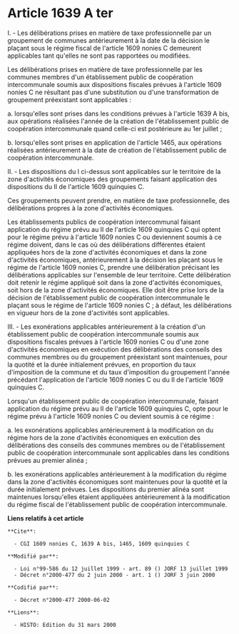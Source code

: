 # Article 1639 A ter

I. - Les délibérations prises en matière de taxe professionnelle par un groupement de communes antérieurement à la date de la
décision le plaçant sous le régime fiscal de l'article 1609 nonies C demeurent applicables tant qu'elles ne sont pas
rapportées ou modifiées.

Les délibérations prises en matière de taxe professionnelle par les communes membres d'un établissement public de coopération
intercommunale soumis aux dispositions fiscales prévues à l'article 1609 nonies C ne résultant pas d'une substitution ou
d'une transformation de groupement préexistant sont applicables :

a. lorsqu'elles sont prises dans les conditions prévues à l'article 1639 A bis, aux opérations réalisées l'année de la
création de l'établissement public de coopération intercommunale quand celle-ci est postérieure au 1er juillet ;

b. lorsqu'elles sont prises en application de l'article 1465, aux opérations réalisées antérieurement à la date de création
de l'établissement public de coopération intercommunale.

II. - Les dispositions du I ci-dessus sont applicables sur le territoire de la zone d'activités économiques des groupements
faisant application des dispositions du II de l'article 1609 quinquies C.

Ces groupements peuvent prendre, en matière de taxe professionnelle, des délibérations propres à la zone d'activités
économiques.

Les établissements publics de coopération intercommunal faisant application du régime prévu au II de l'article 1609 quinquies
C qui optent pour le régime prévu à l'article 1609 nonies C ou deviennent soumis à ce régime doivent, dans le cas où des
délibérations différentes étaient appliquées hors de la zone d'activités économiques et dans la zone d'activités économiques,
antérieurement à la décision les plaçant sous le régime de l'article 1609 nonies C, prendre une délibération précisant les
délibérations applicables sur l'ensemble de leur territoire. Cette délibération doit retenir le régime appliqué soit dans la
zone d'activités économiques, soit hors de la zone d'activités économiques. Elle doit être prise lors de la décision de
l'établissement public de coopération intercommunale le plaçant sous le régime de l'article 1609 nonies C ; à défaut, les
délibérations en vigueur hors de la zone d'activités sont applicables.

III. - Les exonérations applicables antérieurement à la création d'un établissement public de coopération intercommunale
soumis aux dispositions fiscales prévues à l'article 1609 nonies C ou d'une zone d'activités économiques en exécution des
délibérations des conseils des communes membres ou du groupement préexistant sont maintenues, pour la quotité et la durée
initialement prévues, en proportion du taux d'imposition de la commune et du taux d'imposition du groupement l'année
précédant l'application de l'article 1609 nonies C ou du II de l'article 1609 quinquies C.

Lorsqu'un établissement public de coopération intercommunale, faisant application du régime prévu au II de l'article 1609
quinquies C, opte pour le régime prévu à l'article 1609 nonies C ou devient soumis à ce régime :

a. les exonérations applicables antérieurement à la modification on du régime hors de la zone d'activités économiques en
exécution des délibérations des conseils des communes membres ou de l'établissement public de coopération intercommunale sont
applicables dans les conditions prévues au premier alinéa ;

b. les exonérations applicables antérieurement à la modification du régime dans la zone d'activités économiques sont
maintenues pour la quotité et la durée initialement prévues. Les dispositions du premier alinéa sont maintenues lorsqu'elles
étaient appliquées antérieurement à la modification du régime fiscal de l'établissement public de coopération intercommunale.

**Liens relatifs à cet article**

	**Cite**:

	  - CGI 1609 nonies C, 1639 A bis, 1465, 1609 quinquies C

	**Modifié par**:

	  - Loi n°99-586 du 12 juillet 1999 - art. 89 () JORF 13 juillet 1999
	  - Décret n°2000-477 du 2 juin 2000 - art. 1 () JORF 3 juin 2000

	**Codifié par**:

	  - Décret n°2000-477 2000-06-02

	**Liens**:

	  - HISTO: Edition du 31 mars 2000
